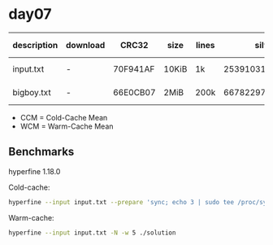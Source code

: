 # day07

| description | download | CRC32    | size  | lines | silver           | gold             | CCM [ms]        | WCM [ms]        |
| ----------- | -------- | -------- | ----- | ----- | ---------------- | ---------------- | --------------- | --------------- |
| input.txt   | -        | 70F941AF | 10KiB | 1k    | 253910319        | 254083736        | 11.30 ± 0.22    | 4.56 ± 0.14     |
| bigboy.txt  | -        | 66E0CB07 | 2MiB  | 200k  | 6678229757944529 | 7246011492564128 | 1599.98 ± 40.34 | 1635.06 ± 12.17 |

- CCM = Cold-Cache Mean
- WCM = Warm-Cache Mean

## Benchmarks

hyperfine 1.18.0

Cold-cache:

```bash
hyperfine --input input.txt --prepare 'sync; echo 3 | sudo tee /proc/sys/vm/drop_caches' ./solution
```

Warm-cache:

```bash
hyperfine --input input.txt -N -w 5 ./solution
```
